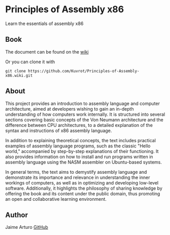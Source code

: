 # Principles of Assembly x86
Learn the essentials of assembly x86 

## Book
The document can be found on the [wiki](https://github.com/Kuvrot/Principles-of-Assembly-x86/wiki)

Or you can clone it with 
```
git clone https://github.com/Kuvrot/Principles-of-Assembly-x86.wiki.git
``` 

## About

This project provides an introduction to assembly language and computer architecture, aimed at developers wishing to gain an in-depth understanding of how computers work internally. It is structured into several sections covering basic concepts of the Von Neumann architecture and the difference between CPU architectures, to a detailed explanation of the syntax and instructions of x86 assembly language.

In addition to explaining theoretical concepts, the text includes practical examples of assembly language programs, such as the classic "Hello world," accompanied by step-by-step explanations of their functioning. It also provides information on how to install and run programs written in assembly language using the NASM assembler on Ubuntu-based systems.

In general terms, the text aims to demystify assembly language and demonstrate its importance and relevance in understanding the inner workings of computers, as well as in optimizing and developing low-level software. Additionally, it highlights the philosophy of sharing knowledge by offering the book and its content under the public domain, thus promoting an open and collaborative learning environment.

## Author
Jaime Arturo [GitHub](https://github.com/Kuvrot/)
